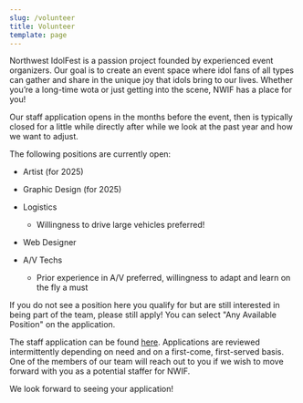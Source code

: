 ```yaml
---
slug: /volunteer
title: Volunteer
template: page
---
```

Northwest IdolFest is a passion project founded by experienced event organizers. Our goal is to create an event space where idol fans of all types can gather and share in the unique joy that idols bring to our lives. Whether you’re a long-time wota or just getting into the scene, NWIF has a place for you!

Our staff application opens in the months before the event, then is typically closed for a little while directly after while we look at the past year and how we want to adjust.

The following positions are currently open:

* Artist (for 2025)
* Graphic Design (for 2025)
* Logistics

  * Willingness to drive large vehicles preferred!
* Web Designer
* A/V Techs

  * Prior experience in A/V preferred, willingness to adapt and learn on the fly a must

If you do not see a position here you qualify for but are still interested in being part of the team, please still apply! You can select "Any Available Position" on the application.

The staff application can be found [here](http://idolfe.st/staffapp)[](http://idolfe.st/staffapp). Applications are reviewed intermittently depending on need and on a first-come, first-served basis. One of the members of our team will reach out to you if we wish to move forward with you as a potential staffer for NWIF. 

We look forward to seeing your application!
